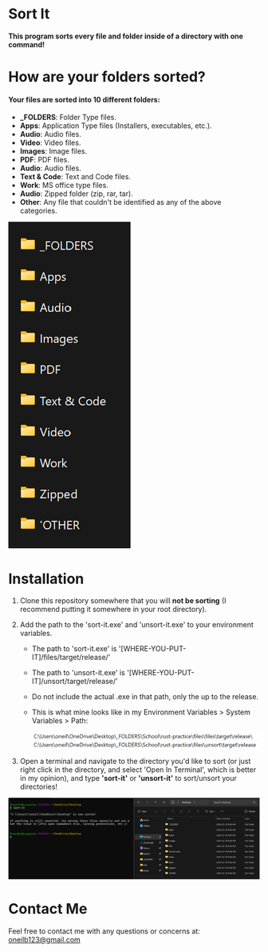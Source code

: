 # Sort It

**This program sorts every file and folder inside of a directory with one command!**

# How are your folders sorted?

#### Your files are sorted into 10 different folders:

- **_FOLDERS**: Folder Type files.
- **Apps**: Application Type files (Installers, executables, etc.).
- **Audio**: Audio files.
- **Video**: Video files.
- **Images**: Image files.
- **PDF**: PDF files.
- **Audio**: Audio files.
- **Text & Code**: Text and Code files.
- **Work**: MS office type files.
- **Audio**: Zipped folder (zip, rar, tar).
- **Other**: Any file that couldn't be identified as any of the above categories.

![Demo](./assets/demo.png)

# Installation

1. Clone this repository somewhere that you will **not be sorting** (I recommend putting it somewhere in your root directory).
2. Add the path to the 'sort-it.exe' and 'unsort-it.exe' to your environment variables.
   - The path to 'sort-it.exe' is '[WHERE-YOU-PUT-IT]/files/target/release/'
   - The path to 'unsort-it.exe' is '[WHERE-YOU-PUT-IT]/unsort/target/release/'
   - Do not include the actual .exe in that path, only the up to the release.
   - This is what mine looks like in my Environment Variables > System Variables > Path:
   
     ![My Paths](./assets/mypaths.png)

3. Open a terminal and navigate to the directory you'd like to sort (or just right click in the directory, and select 'Open In Terminal', which is better in my opinion), and type **'sort-it'** or **'unsort-it'** to sort/unsort your directories!

![Demo](./assets/demo2.png)

# Contact Me

Feel free to contact me with any questions or concerns at: oneilb123@gmail.com
